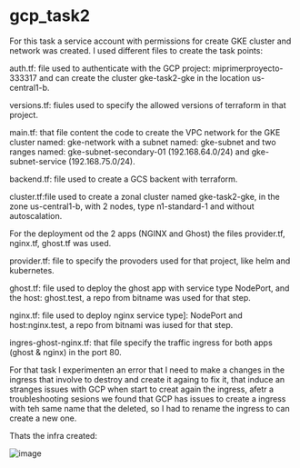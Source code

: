 # gcp_task2
For this task a service account with permissions for create GKE cluster and network was created. I used different files to create the task points:

auth.tf: file used to authenticate with the GCP project: miprimerproyecto-333317 and can create the cluster gke-task2-gke in the location us-central1-b.

versions.tf: fiules used to specify the allowed versions of terraform in that project.

main.tf: that file content the code to create the VPC network for the GKE cluster named: gke-network with a subnet named: gke-subnet and two ranges named: gke-subnet-secondary-01 (192.168.64.0/24) and gke-subnet-service (192.168.75.0/24).

backend.tf: file used to create a GCS backent with terraform.

cluster.tf:file used to create a zonal cluster named gke-task2-gke, in the zone us-central1-b, with 2 nodes, type n1-standard-1 and without autoscalation.

For the deployment od the 2 apps (NGINX and Ghost) the files provider.tf, nginx.tf, ghost.tf was used.

provider.tf: file to specify the provoders used for that project, like helm and kubernetes.

ghost.tf: file used to deploy the ghost app with service type NodePort, and the host: ghost.test, a repo from bitname was used for that step.

nginx.tf: file used to deploy nginx service type]: NodePort and host:nginx.test, a repo from bitnami was iused for that step.

ingres-ghost-nginx.tf: that file specify the traffic ingress for both apps (ghost & nginx) in the port 80.

For that task I experimenten an error that I need to make a changes in the ingress that involve to destroy and create it againg to fix it, that induce an stranges issues with GCP when start to creat again the ingress, afetr a troubleshooting sesions we found that GCP has issues to create a ingress with teh same name that the deleted, so I had to rename the ingress to can create a new one.

Thats the infra created:

![image](https://user-images.githubusercontent.com/95724419/147011020-06db9e3e-0783-4b95-b8c8-764bf77924c9.png)

